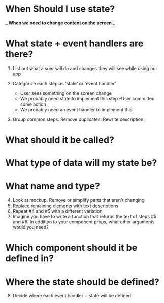 # When Should I use state?

**_ When we need to change content on the screen _**

# What state + event handlers are there?

1. List out what a suer will do and changes they will see while using our app

2. Categorize each step as 'state' or 'event handler'

   - User sees something on the screen change
   - We probably need state to implement this step
     -User committed some action
   - We probably need an event handler to implement this

3. Group common steps. Remove duplicates. Rewrite description.

# What should it be called?

# What type of data will my state be?

# What name and type?

4. Look at mockup. Remove or simplify parts that aren't changing
5. Replace remaining elements with text descriptions
6. Repeat #4 and #5 with a different variation
7. Imagine you have to write a function that returns the text of steps #5 and #6. In addition to your component props, what other arguments would you need?

# Which component should it be defined in?

# Where the state should be defined?

8. Decide where each event handler + state will be defined
